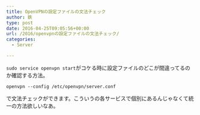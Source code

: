 ```yaml
---
title: OpenVPNの設定ファイルの文法チェック
author: 鉄
type: post
date: 2016-04-25T09:05:56+00:00
url: /2016/openvpnの設定ファイルの文法チェック/
categories:
  - Server

---
```

`sudo service openvpn start`がコケる時に設定ファイルのどこが間違ってるのか確認する方法。

    openvpn --config /etc/openvpn/server.conf
    

で文法チェックができます。こういうの各サービスで個別にあるんじゃなくて統一の方法欲しいなあ。


